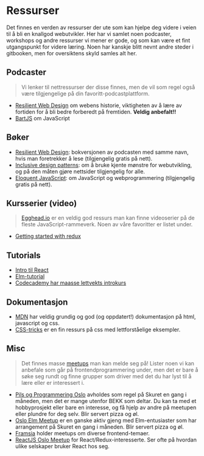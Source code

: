 # Ressurser

Det finnes en verden av ressurser der ute som kan hjelpe deg videre i veien til å bli en knallgod webutvikler.
Her har vi samlet noen podcaster, workshops og andre ressurser vi mener er gode, og som kan være et fint utgangspunkt for videre læring.
Noen har kanskje blitt nevnt andre steder i gitbooken, men for oversiktens skyld samles alt her.

## Podcaster

> Vi lenker til nettressurser der disse finnes, men de vil som regel også være tilgjengelige på din favoritt-podcastplattform.

* [Resilient Web Design](https://podfanatic.com/podcast/resilient-web-design) om webens historie, viktigheten av å lære av fortiden for å bli bedre forberedt på fremtiden. **Veldig anbefalt!!**
* [BartJS](https://soundcloud.com/bartjs) om JavaScript

## Bøker
* [Resilient Web Design](https://resilientwebdesign.com/): bokversjonen av podcasten med samme navn, hvis man foretrekker å lese (tilgjengelig gratis på nett).
* [Inclusive design patterns](https://shop.smashingmagazine.com/products/inclusive-design-patterns): om å bruke kjente mønstre for webutvikling, og på den måten gjøre nettsider tilgjengelig for alle.
* [Eloquent JavaScript](http://eloquentjavascript.net/): om JavaScript og webprogrammering (tilgjengelig gratis på nett).

## Kursserier (video)

> [Egghead.io](https://egghead.io/) er en veldig god ressurs man kan finne videoserier på de fleste JavaScript-rammeverk. Noen av våre favoritter er listet under.

* [Getting started with redux](https://egghead.io/courses/getting-started-with-redux)

## Tutorials
* [Intro til React](https://facebook.github.io/react/tutorial/tutorial.html)
* [Elm-tutorial](https://www.elm-tutorial.org/en-v01/)
* [Codecademy har maasse lettvekts introkurs](https://www.codecademy.com/)

## Dokumentasjon
* [MDN](https://developer.mozilla.org/en-US/) har veldig grundig og god (og oppdatert!) dokumentasjon på html, javascript og css.
* [CSS-tricks](https://css-tricks.com/) er en fin ressurs på css med lettforståelige eksempler.

## Misc

> Det finnes masse [meetups](meetup.com) man kan melde seg på! Lister noen vi kan anbefale som går på frontendprogrammering under, men det er bare å søke seg rundt og finne grupper som driver med det du har lyst til å lære eller er interessert i.

* [Pils og Programmering Oslo](https://www.meetup.com/Pils-og-Programmering-Oslo/) avholdes som regel på Skuret en gang i måneden, men det er mange utenfor BEKK som deltar. Du kan ta med et hobbyprosjekt eller bare en interesse, og få hjelp av andre på meetupen eller plundre for deg selv. Blir servert pizza og øl.
* [Oslo Elm Meetup](https://www.meetup.com/oslo-elm-meetup/) er en ganske aktiv gjeng med Elm-entusiaster som har arrangement på Skuret en gang i måneden. Blir servert pizza og øl.
* [Framsia](https://www.meetup.com/framsia/) holder meetups om diverse frontend-temaer.
* [ReactJS Oslo Meetup](https://www.meetup.com/ReactJS-Oslo-Meetup/) for React/Redux-interesserte. Ser ofte på hvordan ulike selskaper bruker React hos seg.
